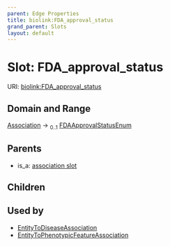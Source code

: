 ```yaml
---
parent: Edge Properties
title: biolink:FDA_approval_status
grand_parent: Slots
layout: default
---
```


# Slot: FDA_approval_status




URI: [biolink:FDA_approval_status](https://w3id.org/biolink/vocab/FDA_approval_status)

## Domain and Range

[Association](Association.md) ->  <sub>0..1</sub> [FDAApprovalStatusEnum](FDAApprovalStatusEnum.md)

## Parents

 *  is_a: [association slot](association_slot.md)

## Children


## Used by

 * [EntityToDiseaseAssociation](EntityToDiseaseAssociation.md)
 * [EntityToPhenotypicFeatureAssociation](EntityToPhenotypicFeatureAssociation.md)
